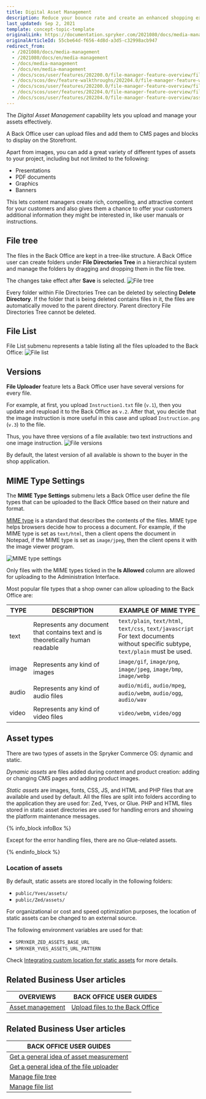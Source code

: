 ```yaml
---
title: Digital Asset Management
description: Reduce your bounce rate and create an enhanced shopping experience by providing impactful visuals while maintaining fast response times.
last_updated: Sep 2, 2021
template: concept-topic-template
originalLink: https://documentation.spryker.com/2021080/docs/media-management
originalArticleId: 55cbe64d-f656-4d8d-a3d5-c32998acb947
redirect_from:
  - /2021080/docs/media-management
  - /2021080/docs/en/media-management
  - /docs/media-management
  - /docs/en/media-management
  - /docs/scos/user/features/202200.0/file-manager-feature-overview/file-manager-feature-overview.html
  - /docs/scos/dev/feature-walkthroughs/202204.0/file-manager-feature-walkthrough.html
  - /docs/scos/user/features/202200.0/file-manager-feature-overview/file-uploader.html  
  - /docs/scos/user/features/202204.0/file-manager-feature-overview/file-uploader.html
  - /docs/scos/user/features/202204.0/file-manager-feature-overview/asset-management.html   
---
```


The *Digital Asset Management* capability lets you upload and manage your assets effectively.

A Back Office user can upload files and add them to CMS pages and blocks to display on the Storefront.

Apart from images, you can add a great variety of different types of assets to your project, including but not limited to the following:
* Presentations
* PDF documents
* Graphics
* Banners

This lets content managers create rich, compelling, and attractive content for your customers and also gives them a chance to offer your customers additional information they might be interested in, like user manuals or instructions.

## File tree

The files in the Back Office are kept in a tree-like structure. A Back Office user can create folders under **File Directories Tree** in a hierarchical system and manage the folders by dragging and dropping them in the file tree.

The changes take effect after **Save** is selected.
![File tree](https://spryker.s3.eu-central-1.amazonaws.com/docs/Features/Media+Management/File+Uploader/File+Uploader+Feature+Overview/file-tree.png)

Every folder within File Directories Tree can be deleted by selecting **Delete Directory**. If the folder that is being deleted contains files in it, the files are automatically moved to the parent directory. Parent directory File Directories Tree cannot be deleted.

## File List

File List submenu represents a table listing all the files uploaded to the Back Office:
![File list](https://spryker.s3.eu-central-1.amazonaws.com/docs/Features/Media+Management/File+Uploader/File+Uploader+Feature+Overview/file-list.png)


## Versions

**File Uploader** feature lets a Back Office user have several versions for every file.

For example, at first, you upload `Instruction1.txt` file (`v.1`), then you update and reupload it to the Back Office as `v.2`.
After that, you decide that the image instruction is more useful in this case and upload `Instruction.png` (`v.3`) to the file.

Thus, you have three versions of a file available: two text instructions and one image instruction.
![File versions](https://spryker.s3.eu-central-1.amazonaws.com/docs/Features/Media+Management/File+Uploader/File+Uploader+Feature+Overview/file-versions.png)

By default, the latest version of all available is shown to the buyer in the shop application.

## MIME Type Settings

The **MIME Type Settings** submenu lets a Back Office user define the file types that can be uploaded to the Back Office based on their nature and format.

[MIME type](https://en.wikipedia.org/wiki/Media_type) is a standard that describes the contents of the files. MIME type helps browsers decide how to process a document. For example, if the MIME type is set as `text/html`, then a client opens the document in Notepad, if the MIME type is set as `image/jpeg`, then the client opens it with the image viewer program.

![MIME type settings](https://spryker.s3.eu-central-1.amazonaws.com/docs/Features/Media+Management/File+Uploader/File+Uploader+Feature+Overview/mime-type-settings.png)

Only files with the MIME types ticked in the **Is Allowed** column are allowed for uploading to the Administration Interface.

Most popular file types that a shop owner can allow uploading to the Back Office are:

| TYPE | DESCRIPTION | EXAMPLE OF MIME TYPE |
| --- | --- | --- |
| text | Represents any document that contains text and is theoretically human readable | `text/plain`, `text/html`, `text/css`, `text/javascript`<br>For text documents without specific subtype, `text/plain` must be used.|
|image | Represents any kind of images | `image/gif`, `image/png`, `image/jpeg`, `image/bmp`, `image/webp` |
| audio | Represents any kind of audio files | `audio/midi`, `audio/mpeg`, `audio/webm`, `audio/ogg`, `audio/wav` |
| video | Represents any kind of video files | `video/webm`, `video/ogg` |


## Asset types

There are two types of assets in the Spryker Commerce OS: dynamic and static.

*Dynamic assets* are files added during content and product creation: adding or changing CMS pages and adding product images.

*Static assets* are images, fonts, CSS, JS, and HTML and PHP files that are available and used by default. All the files are split into folders according to the application they are used for: Zed, Yves, or Glue. PHP and HTML files stored in static asset directories are used for handling errors and showing the platform maintenance messages.

{% info_block infoBox %}

Except for the error handling files, there are no Glue-related assets.

{% endinfo_block %}

### Location of assets

By default, static assets are stored locally in the following folders:

* `public/Yves/assets/`
* `public/Zed/assets/`

For organizational or cost and speed optimization purposes, the location of static assets can be changed to an external source.

The following environment variables are used for that:

* `SPRYKER_ZED_ASSETS_BASE_URL`
* `SPRYKER_YVES_ASSETS_URL_PATTERN`

Check [Integrating custom location for static assets](/docs/scos/dev/technical-enhancement-integration-guides/integrating-custom-location-for-static-assets.html) for more details.


## Related Business User articles

| OVERVIEWS |BACK OFFICE USER GUIDES|
| - | - |
| [Asset management](/docs/pbc/all/digital-asset-management/digital-asset-management.html) | [Upload files to the Back Office](/docs/pbc/all/digital-asset-management/manage-in-the-back-office/manage-file-tree.html#uploading-files) |

## Related Business User articles

|BACK OFFICE USER GUIDES|
|---|
| [Get a general idea of asset measurement](/docs/scos/user/features/{{site.version}}/file-manager-feature-overview/asset-management.html)  |
| [Get a general idea of the file uploader](/docs/scos/user/features/{{site.version}}/file-manager-feature-overview/file-uploader.html)  |
| [Manage file tree](/docs/pbc/all/digital-asset-management/manage-in-the-back-office/manage-file-tree.html)   |
| [Manage file list](/docs/pbc/all/digital-asset-management/manage-in-the-back-office/manage-file-list.html) |
